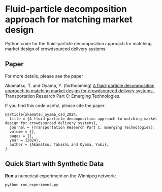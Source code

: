 # Fluid-particle decomposition approach for matching market design
Python code for the fluid-particle decomposition approach for matching market design of crowdsourced delivery systems

## Paper
For more details, please see the paper

Akamatsu, T. and Oyama, Y. (forthcoming) [A fluid-particle decomposition approach to matching market design for crowdsourced delivery systems.](https://arxiv.org/abs/2312.01641). Transportation Research Part C: Emerging Technologies. 

If you find this code useful, please cite the paper:
```
@article{akamatsu_oyama_csd_2024,
  title = {A fluid-particle decomposition approach to matching market design for crowdsourced delivery systems},
  journal = {Transportation Research Part C: Emerging Technologies},
  volume = {},
  pages = {},
  year = {2024},
  author = {Akamatsu, Takashi and Oyama, Yuki},
}
```

## Quick Start with Synthetic Data
**Run** a numerical experiment on the Winnipeg network:

```
python run_experiment.py
```
